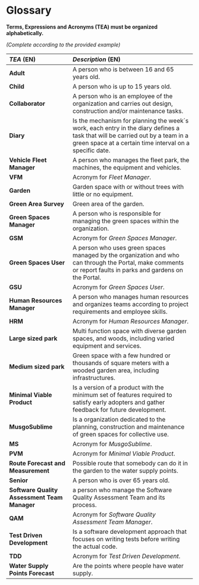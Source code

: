 # Glossary

**Terms, Expressions and Acronyms (TEA) must be organized alphabetically.**

_(Complete according to the provided example)_

| **_TEA_** (EN)                               | **_Description_** (EN)                                                                                                                                                                   |                                       
|:---------------------------------------------|:-----------------------------------------------------------------------------------------------------------------------------------------------------------------------------------------|
| **Adult**                                    | A person who is between 16 and 65 years old.                                                                                                                                             |
| **Child**                                    | A person who is up to 15 years old.                                                                                                                                                      |
| **Collaborator**                             | A person who is an employee of the organization and carries out design, construction and/or maintenance tasks.                                                                           |          
| **Diary**                                    | Is the mechanism for planning the week´s work, each entry in the diary defines a task that will be carried out by a team in a green space at a certain time interval on a specific date. |
| **Vehicle Fleet Manager**                    | A person who manages the fleet park, the machines, the equipment and vehicles.                                                                                                           |
| **VFM**                                      | Acronym for _Fleet Manager_.                                                                                                                                                             |
| **Garden**                                   | Garden space with or without trees with little or no equipment.                                                                                                                          |
| **Green Area Survey**                        | Green area of the garden.                                                                                                                                                                |
| **Green Spaces Manager**                     | A person who is responsible for managing the green spaces within the organization.                                                                                                       |
| **GSM**                                      | Acronym for _Green Spaces Manager_.                                                                                                                                                      |
| **Green Spaces User**                        | A person who uses green spaces managed by the organization and who can through the Portal, make comments or report faults in parks and gardens on the Portal.                            |
| **GSU**                                      | Acronym for _Green Spaces User_.                                                                                                                                                         |
| **Human Resources Manager**                  | A person who manages human resources and organizes teams according to project requirements and employee skills.                                                                          |
| **HRM**                                      | Acronym for _Human Resources Manager_.                                                                                                                                                   |
| **Large sized park**                         | Multi function space with diverse garden spaces, and woods, including varied equipment and services.                                                                                     |
| **Medium sized park**                        | Green space with a few hundred or thousands of square meters with a wooded garden area, including infrastructures.                                                                       |
| **Minimal Viable Product**                   | Is a version of a product with the minimum set of features required to satisfy early adopters and gather feedback for future development.                                                |
| **MusgoSublime**                             | Is a organization dedicated to the planning, construction and maintenance of green spaces for collective use.                                                                            |
| **MS**                                       | Acronym for _MusgoSublime_.                                                                                                                                                              |
| **PVM**                                      | Acronym for _Minimal Viable Product_.                                                                                                                                                    |
| **Route Forecast and Measurement**           | Possible route that somebody can do it in the garden to the water supply points.                                                                                                         |
| **Senior**                                   | A person who is over 65 years old.                                                                                                                                                       |
| **Software Quality Assessment Team Manager** | a person who manage the Software Quality Assessment Team and its process.                                                                                                                |
| **QAM**                                      | Acronym for _Software Quality Assessment Team Manager_.                                                                                                                                  |
| **Test Driven Development**                  | Is a software development approach that focuses on writing tests before writing the actual code.                                                                                         |
| **TDD**                                      | Acronym for _Test Driven Development_.                                                                                                                                                   |
| **Water Supply Points Forecast**             | Are the points where people have water supply.                                                                                                                                           |










